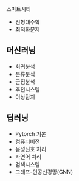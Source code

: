 스마트시티

- 선형대수학
- 최적화문제

## 머신러닝
- 회귀분석
- 분류분석
- 군집분석
- 추천시스템
- 이상탐지

## 딥러닝
- Pytorch 기본
- 컴퓨터비전
- 음성신호 처리
- 자연어 처리
- 검색시스템
- 그래프-인공신경망(GNN)
